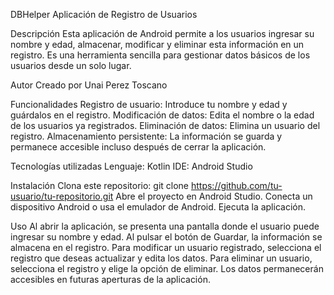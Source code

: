 


DBHelper
Aplicación de Registro de Usuarios

Descripción
Esta aplicación de Android permite a los usuarios ingresar su nombre y edad, almacenar, modificar y eliminar esta información en un registro. Es una herramienta sencilla para gestionar datos básicos de los usuarios desde un solo lugar.

Autor
Creado por Unai Perez Toscano

Funcionalidades
Registro de usuario: Introduce tu nombre y edad y guárdalos en el registro.
Modificación de datos: Edita el nombre o la edad de los usuarios ya registrados.
Eliminación de datos: Elimina un usuario del registro.
Almacenamiento persistente: La información se guarda y permanece accesible incluso después de cerrar la aplicación.

Tecnologías utilizadas
Lenguaje: Kotlin
IDE: Android Studio

Instalación
Clona este repositorio:
git clone https://github.com/tu-usuario/tu-repositorio.git
Abre el proyecto en Android Studio.
Conecta un dispositivo Android o usa el emulador de Android.
Ejecuta la aplicación.

Uso
Al abrir la aplicación, se presenta una pantalla donde el usuario puede ingresar su nombre y edad.
Al pulsar el botón de Guardar, la información se almacena en el registro.
Para modificar un usuario registrado, selecciona el registro que deseas actualizar y edita los datos.
Para eliminar un usuario, selecciona el registro y elige la opción de eliminar.
Los datos permanecerán accesibles en futuras aperturas de la aplicación.
